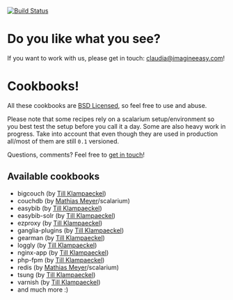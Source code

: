 [![Build Status](https://travis-ci.org/till/easybib-cookbooks.png?branch=master)](https://travis-ci.org/till/easybib-cookbooks)

# Do you like what you see?

If you want to work with us, please get in touch: [claudia@imagineeasy.com](mailto:claudia@imagineeasy.com)!

# Cookbooks!

All these cookbooks are [BSD Licensed][bsd], so feel free to use and abuse.

[bsd]: http://www.opensource.org/licenses/bsd-license.php

Please note that some recipes rely on a scalarium setup/environment so you best test the setup before you call it a day. Some are also heavy work in progress. Take into account that even though they are used in production all/most of them are still `0.1` versioned.

Questions, comments? Feel free to [get in touch][touch]!

[touch]: http://twitter.com/klimpong

## Available cookbooks

 * bigcouch (by [Till Klampaeckel][till])
 * couchdb (by [Mathias Meyer][meyer]/scalarium)
 * easybib (by [Till Klampaeckel][till])
 * easybib-solr (by [Till Klampaeckel][till])
 * ezproxy (by [Till Klampaeckel][till])
 * ganglia-plugins (by [Till Klampaeckel][till])
 * gearman (by [Till Klampaeckel][till])
 * loggly (by [Till Klampaeckel][till])
 * nginx-app (by [Till Klampaeckel][till])
 * php-fpm (by [Till Klampaeckel][till])
 * redis (by [Mathias Meyer][meyer]/scalarium)
 * tsung (by [Till Klampaeckel][till])
 * varnish (by [Till Klampaeckel][till])
 * and much more :)

[meyer]: http://www.paperplanes.de/
[till]: http://till.klampaeckel.de/blog/
